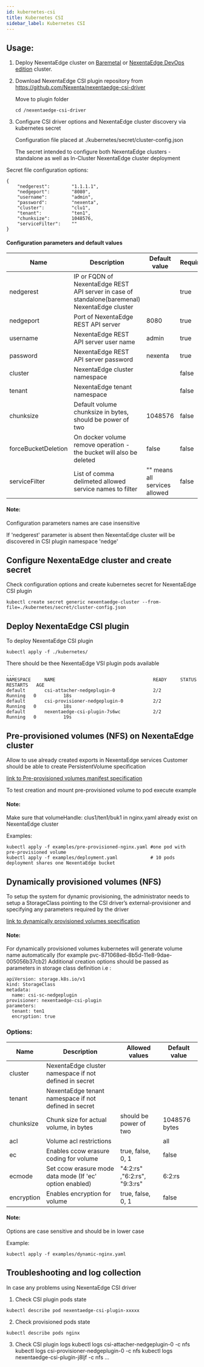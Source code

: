 ```yaml
---
id: kubernetes-csi
title: Kubernetes CSI
sidebar_label: Kubernetes CSI
---
```


## Usage:

1. Deploy NexentaEdge cluster on [Baremetal](https://nexentaedge.io/docs/baremetal-installation.html) or [NexentaEdge DevOps edition](https://nexentaedge.io/docs/kubernetes-installation.html)  cluster.

2. Download NexentaEdge CSI plugin repository from https://github.com/Nexenta/nexentaedge-csi-driver

	Move to plugin folder 
	```
	cd /nexentaedge-csi-driver
	```

3. Configure CSI driver options and NexentaEdge cluster discovery via kubernetes secret

	Configuration file placed at ./kubernetes/secret/cluster-config.json

	The secret intended to configure both NexentaEdge clusters - standalone as well as In-Cluster NexentaEdge cluster deployment

Secret file configuration options:

```
{
    "nedgerest":        "1.1.1.1",
    "nedgeport":        "8080",
    "username":         "admin",
    "password":         "nexenta",
    "cluster":          "clu1",
    "tenant":           "ten1",
    "chunksize":        1048576,
    "serviceFilter":    ""
}
```
#### Configuration parameters and default values

| Name      | Description           | Default value | Required |
|-----------|-----------------------|---------------|----------|
| nedgerest | IP or FQDN of NexentaEdge REST API server in case of standalone(baremenal) NexentaEdge cluster|         | true |
| nedgeport | Port of NexentaEdge REST API server| 8080 |  true |
| username  | NexentaEdge REST API server user name| admin | true |
| password  | NexentaEdge REST API server password | nexenta | true |
| cluster   | NexentaEdge cluster namespace |  | false |
| tenant    | NexentaEdge tenant namespace  |  | false |
| chunksize | Default volume chunksize in bytes, should be power of two | 1048576 | false |
| forceBucketDeletion | On docker volume remove operation - the bucket will also be deleted | false | false |
| serviceFilter | List of comma delimeted allowed service names to filter |  "" means all services allowed | false |

#### Note:
Configuration parameters names are case insensitive

If 'nedgerest' parameter is absent then NexentaEdge cluster will be discovered in CSI plugin namespace 'nedge'


## Configure NexentaEdge cluster and create secret
Check configuration options and create kubernetes secret for NexentaEdge CSI plugin 
```
kubectl create secret generic nexentaedge-cluster --from-file=./kubernetes/secret/cluster-config.json 
```

## Deploy NexentaEdge CSI plugin

To deploy NexentaEdge CSI plugin

```
kubectl apply -f ./kubernetes/
```

There should be thee NexentaEdge VSI plugin pods available

```
...
NAMESPACE     NAME                                    READY     STATUS    RESTARTS   AGE
default       csi-attacher-nedgeplugin-0              2/2       Running   0          18s
default       csi-provisioner-nedgeplugin-0           2/2       Running   0          18s
default       nexentaedge-csi-plugin-7s6wc            2/2       Running   0          19s
```

## Pre-provisioned volumes (NFS) on NexentaEdge cluster

Allow to use already created exports in NexentaEdge services
Customer should be able to create PersistentVolume specification 

[link to Pre-provisioned volumes manifest specification](https://kubernetes-csi.github.io/docs/Usage.html#pre-provisioned-volumes)

To test creation and mount pre-provisioned volume to pod execute example

#### Note:
Make sure that volumeHandle: clus1/ten1/buk1 in nginx.yaml already exist on NexentaEdge cluster

Examples:
```
kubectl apply -f examples/pre-provisioned-nginx.yaml #one pod with pre-provisioned volume
kubectl apply -f examples/deployment.yaml            # 10 pods deployment shares one NexentaEdge bucket
```

## Dynamically provisioned volumes (NFS)

To setup the system for dynamic provisioning, the administrator needs to setup a StorageClass pointing to the CSI driver’s external-provisioner and specifying any parameters required by the driver

[link to dynamically provisioned volumes specification](https://kubernetes-csi.github.io/docs/Usage.html#dynamic-provisioning)

#### Note:
For dynamically provisioned volumes kubernetes will generate volume name automatically
(for example pvc-871068ed-8b5d-11e8-9dae-005056b37cb2)
Additional creation options should be passed as parameters in storage class definition i.e :

```
apiVersion: storage.k8s.io/v1
kind: StorageClass
metadata:
  name: csi-sc-nedgeplugin
provisioner: nexentaedge-csi-plugin
parameters:
  tenant: ten1
  encryption: true

```

### Options:

| Name      | Description           | Allowed values            | Default value |
|-----------|-----------------------|---------------------------|---------------|
| cluster   | NexentaEdge cluster namespace if not defined in secret |       |  |
| tenant    | NexentaEdge tenant  namespace if not defined in secret |       |  |
| chunksize | Chunk size for actual volume, in bytes | should be power of two | 1048576 bytes |
| acl       | Volume acl restrictions |                                       | all |
| ec        | Enables ccow erasure coding for volume | true, false, 0, 1 | false |
| ecmode    | Set ccow erasure mode data mode (If 'ec' option enabled) | "4:2:rs" ,"6:2:rs", "9:3:rs" | 6:2:rs |
| encryption | Enables encryption for volume | true, false, 0, 1 | false |

#### Note:
Options are case sensitive and should be in lower case

Example:
```
kubectl apply -f examples/dynamic-nginx.yaml
```


## Troubleshooting and log collection

In case any problems using NexentaEdge CSI driver 
1. Check CSI plugin pods state
```
kubectl describe pod nexentaedge-csi-plugin-xxxxx
```
2. Check provisioned pods state
```
kubectl describe pods nginx
```
3. Check CSI plugin logs
kubectl logs csi-attacher-nedgeplugin-0 -c nfs
kubectl logs csi-provisioner-nedgeplugin-0 -c nfs
kubectl logs nexentaedge-csi-plugin-j8ljf -c nfs
...

